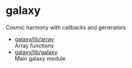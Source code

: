 # galaxy

Cosmic harmony with callbacks and generators

* [galaxy/lib/array](lib/array.md)  
  Array functions  
* [galaxy/lib/galaxy](lib/galaxy.md)  
  Main galaxy module
